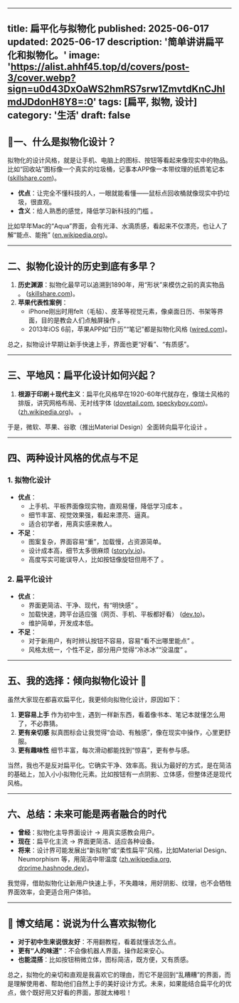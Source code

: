 
---
title: 扁平化与拟物化
published: 2025-06-017
updated: 2025-06-17
description: '简单讲讲扁平化和拟物化。'
image: 'https://alist.ahhf45.top/d/covers/post-3/cover.webp?sign=u0d43DxOaWS2hmRS7srw1ZmvtdKnCJhImdJDdonH8Y8=:0'
tags: [扁平, 拟物, 设计]
category: '生活'
draft: false 
---

## 📱一、什么是拟物化设计？

拟物化的设计风格，就是让手机、电脑上的图标、按钮等看起来像现实中的物品。
 比如“回收站”图标像一个真实的垃圾桶，记事本APP像一本带纹理的纸质笔记本 ([skillshare.com](https://www.skillshare.com/en/blog/skeuomorphism-design-history/?srsltid=AfmBOoqO1jYElPjzi6efn2mrgSCKUrcLoegAMaFmebs1oxQqS8yaqHf3&utm_source=chatgpt.com))。

- **优点**：让完全不懂科技的人，一眼就能看懂——鼠标点回收桶就像现实中扔垃圾，很直观。
- **含义**：给人熟悉的感觉，降低学习新科技的门槛 。

比如早年Mac的“Aqua”界面，会有光泽、水滴质感，看起来不仅漂亮，也让人了解“能点、能拖” ([en.wikipedia.org](https://en.wikipedia.org/wiki/Aqua_(user_interface)?utm_source=chatgpt.com))。

------

## 二、拟物化设计的历史到底有多早？

1. **历史渊源**：拟物化最早可以追溯到1890年，用“形状”来模仿之前的真实物品 。
    ([skillshare.com](https://www.skillshare.com/en/blog/skeuomorphism-design-history/?srsltid=AfmBOoqO1jYElPjzi6efn2mrgSCKUrcLoegAMaFmebs1oxQqS8yaqHf3&utm_source=chatgpt.com))。
2. **苹果代表性案例**：
   - iPhone刚出时用felt（毛毡）、皮革等视觉元素，像桌面日历、书架等界面，目的是教会人们点触屏操作 。
   - 2013年iOS 6前，苹果APP如“日历”“笔记”都是拟物化风格 ([wired.com](https://www.wired.com/2013/06/ios7-redesign?utm_source=chatgpt.com))。

总之，拟物设计早期让新手快速上手，界面也更“好看”、“有质感”。

------

## 三、平地风：扁平化设计如何兴起？

1. **根源于印刷＋现代主义**：扁平化风格早在1920-60年代就存在，像瑞士风格的排版，讲究网格布局、无衬线字体 ([dovetail.com](https://dovetail.com/ux/skeuomorphism/?utm_source=chatgpt.com), [speckyboy.com](https://speckyboy.com/origins-and-evolution-of-flat-design/?utm_source=chatgpt.com))。
    ([zh.wikipedia.org](https://zh.wikipedia.org/wiki/扁平化设计?utm_source=chatgpt.com))。
    。

于是，微软、苹果、谷歌（推出Material Design）全面转向扁平化设计 。

------

## 四、两种设计风格的优点与不足

### 1. 拟物化设计

- **优点**：
  - 上手机、平板界面像现实物，直观易懂，降低学习成本 。
  - 细节丰富、视觉效果强，看起来漂亮、逼真。
  - 适合初学者，用真实感来教人。
- **不足**：
  - 图案复杂，界面容易“重”，加载慢，占资源简单。
  - 设计成本高，细节太多很麻烦 ([storyly.io](https://www.storyly.io/post/skeuomorphism-vs-flat-design?utm_source=chatgpt.com))。
  - 高度写实可能误导人，比如按钮像旋钮但用不了 。

### 2. 扁平化设计

- **优点**：
  - 界面更简洁、干净、现代，有“明快感” 。
  - 加载快速，跨平台适应强（网页、手机、平板都好看） ([dev.to](https://dev.to/codebridge_tech/the-evolution-of-user-interface-ui-design-from-skeuomorphism-to-neumorphism-hl7?utm_source=chatgpt.com))。
  - 维护简单，开发成本低。
- **不足**：
  - 对于新用户，有时辨认按钮不容易，容易“看不出哪里能点” 。
  - 风格太统一，个性不足，部分用户觉得“冷冰冰”“没温度” 。

------

## 五、我的选择：倾向拟物化设计 🤗

虽然大家现在都喜欢扁平化，我更倾向拟物化设计，原因如下：

1. **更容易上手**
    作为初中生，遇到一样新东西，看着像书本、笔记本就懂怎么用了，不必靠猜。
2. **更有亲切感**
    拟真图标会让我觉得“会动、有触感”，像在现实中操作，心里更舒服。
3. **更有趣味性**
    细节丰富，每次滑动都能找到“惊喜”，更有参与感。

当然，我也不是反对扁平化。它确实干净、效率高。我认为最好的方式，是在简洁的基础上，加入小小拟物化元素。比如按钮有一点阴影、立体感，但整体还是现代风格。

------

## 六、总结：未来可能是两者融合的时代

- **曾经**：拟物化主导界面设计 → 用真实感教会用户。
- **现在**：扁平化主流 → 界面更简洁、适应各种设备。
- **将来**：设计界可能发展出“新拟物”或“柔性扁平”风格，比如Material Design、Neumorphism 等，用简洁中带温度 ([zh.wikipedia.org](https://zh.wikipedia.org/wiki/扁平化设计?utm_source=chatgpt.com), [drprime.hashnode.dev](https://drprime.hashnode.dev/navigating-the-digital-canvas-a-journey-through-the-evolution-of-website-design-trends?utm_source=chatgpt.com))。

我觉得，借助拟物化让新用户快速上手，不失趣味，用好阴影、纹理，也不会牺牲界面效率，会更适合用户体验。

------

## 📝 博文结尾：说说为什么喜欢拟物化

- **对于初中生来说很友好**：不用翻教程，看着就懂该怎么点。
- **更有“人的味道”**：不会像机器人界面，操作起来安心。
- **也能混搭**：比如按钮稍微立体，图标简洁，既方便，又有质感。

总之，拟物化的亲切和直观是我喜欢它的理由，而它不是回到“乱糟糟”的界面，而是理解使用者、帮助他们自然上手的美好设计方式。未来，如果能结合扁平化的优点，做个既好用又好看的界面，那就太棒啦！

